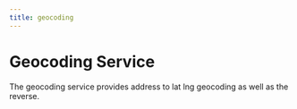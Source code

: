 ```yaml
---
title: geocoding
---
```


# Geocoding Service

The geocoding service provides address to lat lng geocoding as well as the reverse.
